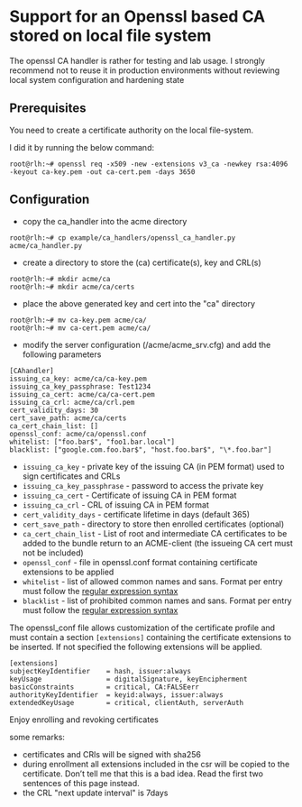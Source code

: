 # Support for an Openssl based CA stored on local file system
The openssl CA handler is rather for testing and lab usage. I strongly recommend not to reuse it in production environments without reviewing local system configuration and hardening state

## Prerequisites
You need to create a certificate authority on the local file-system.

I did it by running the below command:
```
root@rlh:~# openssl req -x509 -new -extensions v3_ca -newkey rsa:4096 -keyout ca-key.pem -out ca-cert.pem -days 3650
```

## Configuration
 - copy the ca_handler into the acme directory
```
root@rlh:~# cp example/ca_handlers/openssl_ca_handler.py acme/ca_handler.py
```
 - create a directory to store the (ca) certificate(s), key and CRL(s)
```
root@rlh:~# mkdir acme/ca
root@rlh:~# mkdir acme/ca/certs
```
 - place the above generated key and cert into the "ca" directory
```
root@rlh:~# mv ca-key.pem acme/ca/
root@rlh:~# mv ca-cert.pem acme/ca/
```

 - modify the server configuration (/acme/acme_srv.cfg) and add the following parameters
```
[CAhandler]
issuing_ca_key: acme/ca/ca-key.pem
issuing_ca_key_passphrase: Test1234
issuing_ca_cert: acme/ca/ca-cert.pem
issuing_ca_crl: acme/ca/crl.pem
cert_validity_days: 30
cert_save_path: acme/ca/certs
ca_cert_chain_list: []
openssl_conf: acme/ca/openssl.conf
whitelist: ["foo.bar$", "foo1.bar.local"]
blacklist: ["google.com.foo.bar$", "host.foo.bar$", "\*.foo.bar"]
```

- `issuing_ca_key` - private key of the issuing CA (in PEM format) used to sign certificates and CRLs
- `issuing_ca_key_passphrase` - password to access the private key
- `issuing_ca_cert` - Certificate of issuing CA in PEM format
- `issuing_ca_crl` - CRL of issuing CA in PEM format
- `cert_validity_days` - certificate lifetime in days (default 365)
- `cert_save_path` - directory to store then enrolled certificates (optional)
- `ca_cert_chain_list` - List of root and intermediate CA certificates to be added to the bundle return to an ACME-client (the issueing CA cert must not be included)
- `openssl_conf` -  file in openssl.conf format containing certificate extensions to be applied
- `whitelist` - list of allowed common names and sans. Format per entry must follow the [regular expression syntax](https://docs.python.org/3/library/re.html)
- `blacklist` - list of prohibited common names and sans. Format per entry must follow the [regular expression syntax](https://docs.python.org/3/library/re.html)

The openssl_conf file allows customization of the certificate profile and must contain a section `[extensions]` containing the certificate extensions to be inserted.
If not specified  the following extensions will be applied.

```
[extensions]
subjectKeyIdentifier    = hash, issuer:always
keyUsage                = digitalSignature, keyEncipherment
basicConstraints        = critical, CA:FALSEerr
authorityKeyIdentifier  = keyid:always, issuer:always
extendedKeyUsage        = critical, clientAuth, serverAuth
```

Enjoy enrolling and revoking certificates

some remarks:
 - certificates and CRls will be signed with sha256
 - during enrollment all extensions included in the csr will be copied to the certificate. Don’t tell me that this is a bad idea. Read the first two sentences of this page instead.
 - the CRL "next update interval" is 7days
